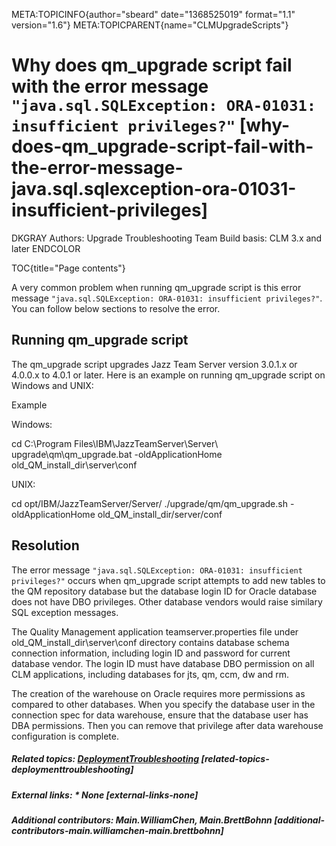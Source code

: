 META:TOPICINFO{author="sbeard" date="1368525019" format="1.1"
version="1.6"} META:TOPICPARENT{name="CLMUpgradeScripts"}

# Why does qm_upgrade script fail with the error message `"java.sql.SQLException: ORA-01031: insufficient privileges?"` [why-does-qm_upgrade-script-fail-with-the-error-message-java.sql.sqlexception-ora-01031-insufficient-privileges]

DKGRAY Authors: Upgrade Troubleshooting Team Build basis: CLM 3.x and
later ENDCOLOR

TOC{title="Page contents"}

A very common problem when running qm_upgrade script is this error
message `"java.sql.SQLException: ORA-01031: insufficient privileges?"`.
You can follow below sections to resolve the error.

## Running qm_upgrade script

The qm_upgrade script upgrades Jazz Team Server version 3.0.1.x or
4.0.0.x to 4.0.1 or later. Here is an example on running qm_upgrade
script on Windows and UNIX:

Example

Windows:

cd C:\Program Files\IBM\JazzTeamServer\Server\\
upgrade\qm\qm_upgrade.bat -oldApplicationHome
old_QM_install_dir\server\conf

UNIX:

cd opt/IBM/JazzTeamServer/Server/ ./upgrade/qm/qm_upgrade.sh
-oldApplicationHome old_QM_install_dir/server/conf

## Resolution

The error message
`"java.sql.SQLException: ORA-01031: insufficient privileges?"` occurs
when qm_upgrade script attempts to add new tables to the QM repository
database but the database login ID for Oracle database does not have DBO
privileges. Other database vendors would raise similary SQL exception
messages.

The Quality Management application teamserver.properties file under
old_QM_install_dir\server\conf directory contains database schema
connection information, including login ID and password for current
database vendor. The login ID must have database DBO permission on all
CLM applications, including databases for jts, qm, ccm, dw and rm.

The creation of the warehouse on Oracle requires more permissions as
compared to other databases. When you specify the database user in the
connection spec for data warehouse, ensure that the database user has
DBA permissions. Then you can remove that privilege after data warehouse
configuration is complete.

##### Related topics: [DeploymentTroubleshooting](DeploymentTroubleshooting) [related-topics-deploymenttroubleshooting]

##### External links: \* None [external-links-none]

##### Additional contributors: Main.WilliamChen, Main.BrettBohnn [additional-contributors-main.williamchen-main.brettbohnn]
